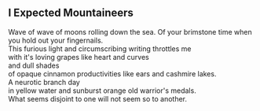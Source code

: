 I Expected Mountaineers
-----------------------
Wave of wave of moons rolling down the sea. Of your brimstone time when you hold out your fingernails.  
This furious light and circumscribing writing throttles me  
with it's loving grapes like heart and curves  
and dull shades  
of opaque cinnamon productivities like ears and cashmire lakes.  
A neurotic branch day  
in yellow water and sunburst orange old warrior's medals.  
What seems disjoint to one will not seem so to another.  
